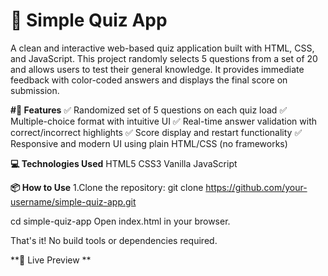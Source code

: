 # 🧠 Simple Quiz App
A clean and interactive web-based quiz application built with HTML, CSS, and JavaScript. This project randomly selects 5 questions from a set of 20 and allows users to test their general knowledge. It provides immediate feedback with color-coded answers and displays the final score on submission.

**#🚀 Features**
✅ Randomized set of 5 questions on each quiz load
✅ Multiple-choice format with intuitive UI
✅ Real-time answer validation with correct/incorrect highlights
✅ Score display and restart functionality
✅ Responsive and modern UI using plain HTML/CSS (no frameworks)

**💻 Technologies Used**
HTML5
CSS3
Vanilla JavaScript

**📦 How to Use**
1.Clone the repository:
  git clone https://github.com/your-username/simple-quiz-app.git

  cd simple-quiz-app
  Open index.html in your browser.

That's it! No build tools or dependencies required.

**🧪 Live Preview ** 
